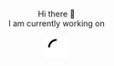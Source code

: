 <!--
### Hi there 👋
-->


<div align="center">
	<br>
	<br>
	<br>
  	<p> Hi there 👋 <br> I am currently working on </p>
	<img src="https://github.com/tshradheya/tshradheya/raw/master/spinner.svg?sanitize=true" width="40" height="40">
	<br>
	<br>
	<br>
</div>


<!--
**tshradheya/tshradheya** is a ✨ _special_ ✨ repository because its `README.md` (this file) appears on your GitHub profile.

Here are some ideas to get you started:

- 🔭 I’m currently working on ...
- 🌱 I’m currently learning ...
- 👯 I’m looking to collaborate on ...
- 🤔 I’m looking for help with ...
- 💬 Ask me about ...
- 📫 How to reach me: ...
- 😄 Pronouns: ...
- ⚡ Fun fact: ...
-->
